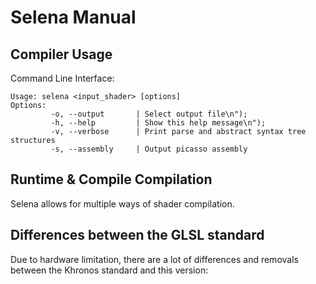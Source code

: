 # Selena Manual
## Compiler Usage
Command Line Interface:
```
Usage: selena <input_shader> [options]
Options:
         -o, --output       | Select output file\n");
         -h, --help         | Show this help message\n");
         -v, --verbose      | Print parse and abstract syntax tree structures
         -s, --assembly     | Output picasso assembly
```
## Runtime & Compile Compilation
Selena allows for multiple ways of shader compilation.
## Differences between the GLSL standard
Due to hardware limitation, there are a lot of differences and removals between the Khronos standard and this version:<br>